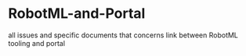 RobotML-and-Portal
==================

all issues and specific documents that concerns link between RobotML tooling and portal